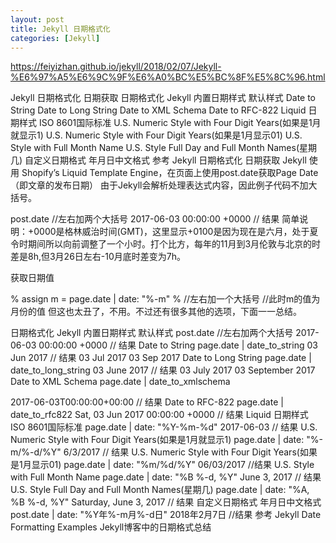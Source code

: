 ```yaml
---
layout: post
title: Jekyll 日期格式化
categories: [Jekyll]
---
```


https://feiyizhan.github.io/jekyll/2018/02/07/Jekyll-%E6%97%A5%E6%9C%9F%E6%A0%BC%E5%BC%8F%E5%8C%96.html

Jekyll 日期格式化
日期获取
日期格式化
Jekyll 内置日期样式
默认样式
Date to String
Date to Long String
Date to XML Schema
Date to RFC-822
Liquid 日期样式
ISO 8601国际标准
U.S. Numeric Style with Four Digit Years(如果是1月就显示1)
U.S. Numeric Style with Four Digit Years(如果是1月显示01)
U.S. Style with Full Month Name
U.S. Style Full Day and Full Month Names(星期几)
自定义日期格式
年月日中文格式
参考
Jekyll 日期格式化
日期获取
Jekyll 使用 Shopify’s Liquid Template Engine，在页面上使用post.date获取Page Date（即文章的发布日期） 由于Jekyll会解析处理表达式内容，因此例子代码不加大括号。

post.date //左右加两个大括号
2017-06-03 00:00:00 +0000 // 结果
简单说明：+0000是格林威治时间(GMT)，这里显示+0100是因为现在是六月，处于夏令时期间所以向前调整了一个小时。打个比方，每年的11月到3月伦敦与北京的时差是8h,但3月26日左右-10月底时差变为7h。

获取日期值

% assign m = page.date | date: "%-m" % //左右加一个大括号
//此时m的值为月份的值
但这也太丑了，不用。不过还有很多其他的选项，下面一一总结。

日期格式化
Jekyll 内置日期样式
默认样式
post.date //左右加两个大括号
2017-06-03 00:00:00 +0000 // 结果
Date to String
page.date | date_to_string
03 Jun 2017 // 结果
03 Jul 2017
03 Sep 2017
Date to Long String
page.date | date_to_long_string
03 June 2017 // 结果
03 July 2017
03 September 2017
Date to XML Schema
page.date | date_to_xmlschema

2017-06-03T00:00:00+00:00 // 结果
Date to RFC-822
page.date | date_to_rfc822
Sat, 03 Jun 2017 00:00:00 +0000 // 结果
Liquid 日期样式
ISO 8601国际标准
page.date | date: "%Y-%m-%d"
2017-06-03 // 结果
U.S. Numeric Style with Four Digit Years(如果是1月就显示1)
page.date | date: "%-m/%-d/%Y"
6/3/2017 // 结果
U.S. Numeric Style with Four Digit Years(如果是1月显示01)
page.date | date: "%m/%d/%Y" 
06/03/2017 //结果
U.S. Style with Full Month Name
page.date | date: "%B %-d, %Y" 
June 3, 2017 // 结果
U.S. Style Full Day and Full Month Names(星期几)
page.date | date: "%A, %B %-d, %Y"
Saturday, June 3, 2017 // 结果
自定义日期格式
年月日中文格式
post.date | date: "%Y年%-m月%-d日" 
2018年2月7日  //结果
参考
Jekyll Date Formatting Examples
Jekyll博客中的日期格式总结
